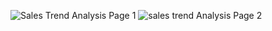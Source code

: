 
![Sales Trend Analysis Page 1](https://user-images.githubusercontent.com/101113632/225291761-85abf13a-3993-4205-8019-5626fb694a21.PNG)
![sales trend Analysis Page 2](https://user-images.githubusercontent.com/101113632/225291800-a047eead-4998-4437-895f-6cdf3c4ad0fd.PNG)
